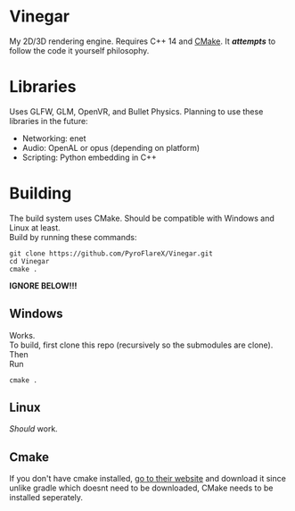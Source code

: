 # Vinegar
 My 2D/3D rendering engine. Requires C++ 14 and [CMake](https://cmake.org/download/). It ***attempts*** to follow the code it yourself philosophy.  

# Libraries
 Uses GLFW, GLM, OpenVR, and Bullet Physics.
 Planning to use these libraries in the future:  
-	Networking:		enet
-	Audio:			OpenAL or opus (depending on platform)
-	Scripting:		Python embedding in C++

# Building
   The build system uses CMake. Should be compatible with Windows and Linux at least.  
   Build by running these commands:
   ```
   git clone https://github.com/PyroFlareX/Vinegar.git
   cd Vinegar
   cmake .
   ```
   **IGNORE BELOW!!!**  

## Windows
 Works.  
 To build, first clone this repo (recursively so the submodules are clone). Then   
 Run 
 ```
 cmake .
 ```
 
## Linux
 *Should* work. 

## Cmake
If you don't have cmake installed, [go to their website](https://cmake.org/download/) and download it since unlike gradle which doesnt need to be downloaded, CMake needs to be installed seperately.
